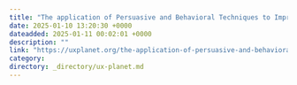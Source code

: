 ```yaml
---
title: "The application of Persuasive and Behavioral Techniques to Improve Saving Habits"
date: 2025-01-10 13:20:30 +0000
dateadded: 2025-01-11 00:02:01 +0000
description: ""
link: "https://uxplanet.org/the-application-of-persuasive-and-behavioral-techniques-to-improve-saving-habits-143512c62b87?source=rss----819cc2aaeee0---4"
category:
directory: _directory/ux-planet.md
---
```

